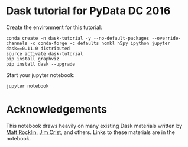 # Dask tutorial for PyData DC 2016

Create the environment for this tutorial:

```
conda create -n dask-tutorial -y --no-default-packages --override-channels -c conda-forge -c defaults nomkl h5py ipython jupyter dask==0.11.0 distributed
source activate dask-tutorial
pip install graphviz
pip install dask --upgrade
```

Start your jupyter notebook:

```
jupyter notebook
```

# Acknowledgements

This notebook draws heavily on many existing Dask materials written by [Matt Rocklin](https://github.com/mrocklin), [Jim Crist](https://github.com/jcrist), and others. Links to these materials are in the notebook.
